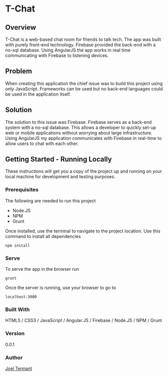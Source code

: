 # T-Chat

## Overview

T-Chat is a web-based chat room for friends to talk tech. The app was built with purely front-end technology. Firebase provided the back-end with a no-sql database. Using AngularJS the app works in real time communicating with Firebase to listening devices.

## Problem

When creating this application the chief issue was to build this project using only JavaScript. Frameworks can be used but no back-end languages could be used in the application itself.

## Solution

The solution to this issue was Firebase. Firebase serves as a back-end system with a no-sql database. This allows a developer to quickly set-up web or mobile applications without worrying about large infrastructure. Using AngularJS my application communicates with Firebase in real-time to allow users to chat with each other.

## Getting Started - Running Locally

These instructions will get you a copy of the project up and running on your local machine for development and testing purposes.

### Prerequisites

The following are needed to run this project

* Node.JS
* NPM
* Grunt

Once installed, use the terminal to navigate to the project location. Use this command to install all dependencies

```
npm install
```

### Serve

To serve the app in the browser run

```
grunt
```

Once the server is running, use your browser to go to

```
localhost:3000
```

### Built With

HTML5 / CSS3 / JavaScript / Angular.JS / Firebase / Node.JS / NPM / Grunt

### Version

0.0.1

### Author

[Joel Tennant](http://www.github.com/joelt11753)
